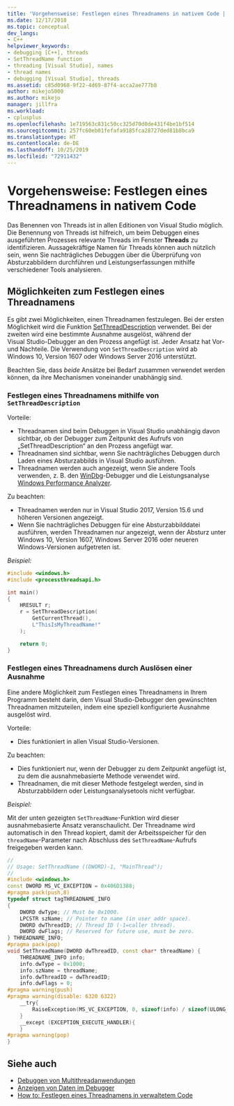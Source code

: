 ```yaml
---
title: 'Vorgehensweise: Festlegen eines Threadnamens in nativem Code | Microsoft-Dokumentation'
ms.date: 12/17/2018
ms.topic: conceptual
dev_langs:
- C++
helpviewer_keywords:
- debugging [C++], threads
- SetThreadName function
- threading [Visual Studio], names
- thread names
- debugging [Visual Studio], threads
ms.assetid: c85d0968-9f22-4d69-87f4-acca2ae777b8
author: mikejo5000
ms.author: mikejo
manager: jillfra
ms.workload:
- cplusplus
ms.openlocfilehash: 1e719563c831c50cc325d70d0de431f4be1bf514
ms.sourcegitcommit: 257fc60eb01fefafa9185fca28727ded81b8bca9
ms.translationtype: HT
ms.contentlocale: de-DE
ms.lasthandoff: 10/25/2019
ms.locfileid: "72911432"
---
```

# <a name="how-to-set-a-thread-name-in-native-code"></a>Vorgehensweise: Festlegen eines Threadnamens in nativem Code
Das Benennen von Threads ist in allen Editionen von Visual Studio möglich. Die Benennung von Threads ist hilfreich, um beim Debuggen eines ausgeführten Prozesses relevante Threads im Fenster **Threads** zu identifizieren. Aussagekräftige Namen für Threads können auch nützlich sein, wenn Sie nachträgliches Debuggen über die Überprüfung von Absturzabbildern durchführen und Leistungserfassungen mithilfe verschiedener Tools analysieren.

## <a name="ways-to-set-a-thread-name"></a>Möglichkeiten zum Festlegen eines Threadnamens

Es gibt zwei Möglichkeiten, einen Threadnamen festzulegen. Bei der ersten Möglichkeit wird die Funktion [SetThreadDescription](/windows/desktop/api/processthreadsapi/nf-processthreadsapi-setthreaddescription) verwendet. Bei der zweiten wird eine bestimmte Ausnahme ausgelöst, während der Visual Studio-Debugger an den Prozess angefügt ist. Jeder Ansatz hat Vor- und Nachteile. Die Verwendung von `SetThreadDescription` wird ab Windows 10, Version 1607 oder Windows Server 2016 unterstützt.

Beachten Sie, dass _beide_ Ansätze bei Bedarf zusammen verwendet werden können, da ihre Mechanismen voneinander unabhängig sind.

### <a name="set-a-thread-name-by-using-setthreaddescription"></a>Festlegen eines Threadnamens mithilfe von `SetThreadDescription`

Vorteile:
* Threadnamen sind beim Debuggen in Visual Studio unabhängig davon sichtbar, ob der Debugger zum Zeitpunkt des Aufrufs von „SetThreadDescription“ an den Prozess angefügt war.
* Threadnamen sind sichtbar, wenn Sie nachträgliches Debuggen durch Laden eines Absturzabbilds in Visual Studio ausführen.
* Threadnamen werden auch angezeigt, wenn Sie andere Tools verwenden, z. B. den [WinDbg](/windows-hardware/drivers/debugger/debugger-download-tools)-Debugger und die Leistungsanalyse [Windows Performance Analyzer](/windows-hardware/test/wpt/windows-performance-analyzer).

Zu beachten:
* Threadnamen werden nur in Visual Studio 2017, Version 15.6 und höheren Versionen angezeigt.
* Wenn Sie nachträgliches Debuggen für eine Absturzabbilddatei ausführen, werden Threadnamen nur angezeigt, wenn der Absturz unter Windows 10, Version 1607, Windows Server 2016 oder neueren Windows-Versionen aufgetreten ist.

*Beispiel:*

```C++
#include <windows.h>
#include <processthreadsapi.h>

int main()
{
    HRESULT r;
    r = SetThreadDescription(
        GetCurrentThread(),
        L"ThisIsMyThreadName!"
    );

    return 0;
}
```

### <a name="set-a-thread-name-by-throwing-an-exception"></a>Festlegen eines Threadnamens durch Auslösen einer Ausnahme

Eine andere Möglichkeit zum Festlegen eines Threadnamens in Ihrem Programm besteht darin, dem Visual Studio-Debugger den gewünschten Threadnamen mitzuteilen, indem eine speziell konfigurierte Ausnahme ausgelöst wird.

Vorteile:
* Dies funktioniert in allen Visual Studio-Versionen.

Zu beachten:
* Dies funktioniert nur, wenn der Debugger zu dem Zeitpunkt angefügt ist, zu dem die ausnahmebasierte Methode verwendet wird.
* Threadnamen, die mit dieser Methode festgelegt werden, sind in Absturzabbildern oder Leistungsanalysetools nicht verfügbar.

*Beispiel:*

Mit der unten gezeigten `SetThreadName`-Funktion wird dieser ausnahmebasierte Ansatz veranschaulicht. Der Threadname wird automatisch in den Thread kopiert, damit der Arbeitsspeicher für den `threadName`-Parameter nach Abschluss des `SetThreadName`-Aufrufs freigegeben werden kann.

```C++
//
// Usage: SetThreadName ((DWORD)-1, "MainThread");
//
#include <windows.h>
const DWORD MS_VC_EXCEPTION = 0x406D1388;
#pragma pack(push,8)
typedef struct tagTHREADNAME_INFO
{
    DWORD dwType; // Must be 0x1000.
    LPCSTR szName; // Pointer to name (in user addr space).
    DWORD dwThreadID; // Thread ID (-1=caller thread).
    DWORD dwFlags; // Reserved for future use, must be zero.
} THREADNAME_INFO;
#pragma pack(pop)
void SetThreadName(DWORD dwThreadID, const char* threadName) {
    THREADNAME_INFO info;
    info.dwType = 0x1000;
    info.szName = threadName;
    info.dwThreadID = dwThreadID;
    info.dwFlags = 0;
#pragma warning(push)
#pragma warning(disable: 6320 6322)
    __try{
        RaiseException(MS_VC_EXCEPTION, 0, sizeof(info) / sizeof(ULONG_PTR), (ULONG_PTR*)&info);
    }
    __except (EXCEPTION_EXECUTE_HANDLER){
    }
#pragma warning(pop)
}
```

## <a name="see-also"></a>Siehe auch
- [Debuggen von Multithreadanwendungen](../debugger/debug-multithreaded-applications-in-visual-studio.md)
- [Anzeigen von Daten im Debugger](../debugger/viewing-data-in-the-debugger.md)
- [How to: Festlegen eines Threadnamens in verwaltetem Code](../debugger/how-to-set-a-thread-name-in-managed-code.md)
